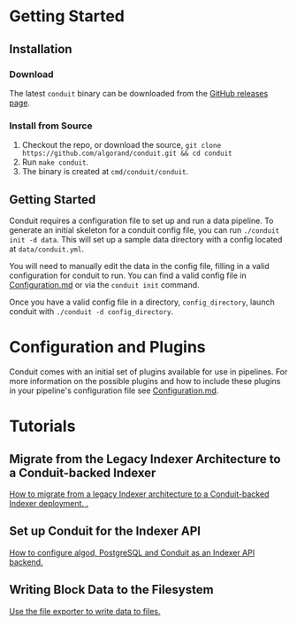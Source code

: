 # Getting Started


## Installation

### Download

The latest `conduit` binary can be downloaded from the [GitHub releases page](https://github.com/algorand/conduit/releases).

### Install from Source

1. Checkout the repo, or download the source, `git clone https://github.com/algorand/conduit.git && cd conduit`
2. Run `make conduit`.
3. The binary is created at `cmd/conduit/conduit`.

## Getting Started

Conduit requires a configuration file to set up and run a data pipeline. To generate an initial skeleton for a conduit
config file, you can run `./conduit init -d data`. This will set up a sample data directory with a config located at
`data/conduit.yml`.

You will need to manually edit the data in the config file, filling in a valid configuration for conduit to run.
You can find a valid config file in [Configuration.md](Configuration.md) or via the `conduit init` command.

Once you have a valid config file in a directory, `config_directory`, launch conduit with `./conduit -d config_directory`.

# Configuration and Plugins
Conduit comes with an initial set of plugins available for use in pipelines. For more information on the possible
plugins and how to include these plugins in your pipeline's configuration file see [Configuration.md](Configuration.md).

# Tutorials

## Migrate from the Legacy Indexer Architecture to a Conduit-backed Indexer
[How to migrate from a legacy Indexer architecture to a Conduit-backed Indexer deployment. .](./tutorials/IndexerMigration.md)

## Set up Conduit for the Indexer API
[How to configure algod, PostgreSQL and Conduit as an Indexer API backend.](./tutorials/IndexerWriter.md)

## Writing Block Data to the Filesystem
[Use the file exporter to write data to files.](./tutorials/WritingBlocksToFile.md)
